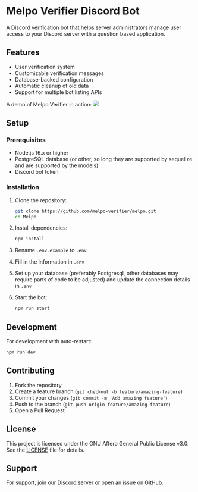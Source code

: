 # Melpo Verifier Discord Bot

A Discord verification bot that helps server administrators manage user access to your Discord server with a question based application.

## Features

- User verification system
- Customizable verification messages
- Database-backed configuration
- Automatic cleanup of old data
- Support for multiple bot listing APIs

A demo of Melpo Verifier in action:
![](https://iili.io/2U4PkWg.gif)

## Setup

### Prerequisites

- Node.js 16.x or higher
- PostgreSQL database (or other, so long they are supported by sequelize and are supported by the models)
- Discord bot token

### Installation

1. Clone the repository:

   ```bash
   git clone https://github.com/melpo-verifier/melpo.git
   cd Melpo
   ```

2. Install dependencies:

   ```bash
   npm install
   ```

3. Rename `.env.example` to `.env`

4. Fill in the information in `.env`

5. Set up your database (preferably Postgresql, other databases may require parts of code to be adjusted) and update the connection details in `.env`

6. Start the bot:
   ```bash
   npm run start
   ```

## Development

For development with auto-restart:

```bash
npm run dev
```

## Contributing

1. Fork the repository
2. Create a feature branch (`git checkout -b feature/amazing-feature`)
3. Commit your changes (`git commit -m 'Add amazing feature'`)
4. Push to the branch (`git push origin feature/amazing-feature`)
5. Open a Pull Request

## License

This project is licensed under the GNU Affero General Public License v3.0.  
See the [LICENSE](./LICENSE) file for details.

## Support

For support, join our [Discord server](https://discord.gg/jjGAwwwxZz) or open an issue on GitHub.
